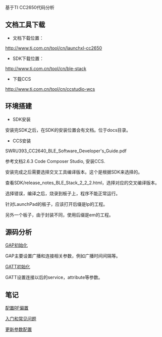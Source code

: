 基于TI CC2650代码分析

## 文档工具下载

* 文档下载位置：

http://www.ti.com.cn/tool/cn/launchxl-cc2650

* SDK下载位置：

http://www.ti.com.cn/tool/cn/ble-stack

* 下载CCS

http://www.ti.com.cn/tool/cn/ccstudio-wcs

## 环境搭建

* SDK安装

安装完SDK之后，在SDK的安装位置会有文档。位于docs目录。

* CCS安装

SWRU393_CC2640_BLE_Software_Developer's_Guide.pdf

参考文档2.6.3 Code Composer Studio, 安装CCS.

安装完成之后需要选择交叉工具编译版本。这个是根据SDK来选择的。

查看SDK/release_notes_BLE_Stack_2_2_2.html，选择对应的交叉编译版本。

选择错误，编译之后，烧录到板子上，程序不能正常运行。

针对LaunchPad的板子，应该打开后缀是lp的工程。

另外一个板子，由于封装不同，使用后缀是em的工程。

## 源码分析

[GAP初始化](./GAP初始化.md)

GAP主要设置广播和连接相关参数，例如广播时间间隔等。

[GATT初始化](./GATT初始化.md)

GATT设置连接以后的service，attribute等参数。

## 笔记

[配置RF偏置](./配置RF偏置.md)

[入门和常见问题](https://e2echina.ti.com/question_answer/w/faq/553.cc2640r2f-cc2640-cc2650)

[更新参数配置](./update_parameter.md)
